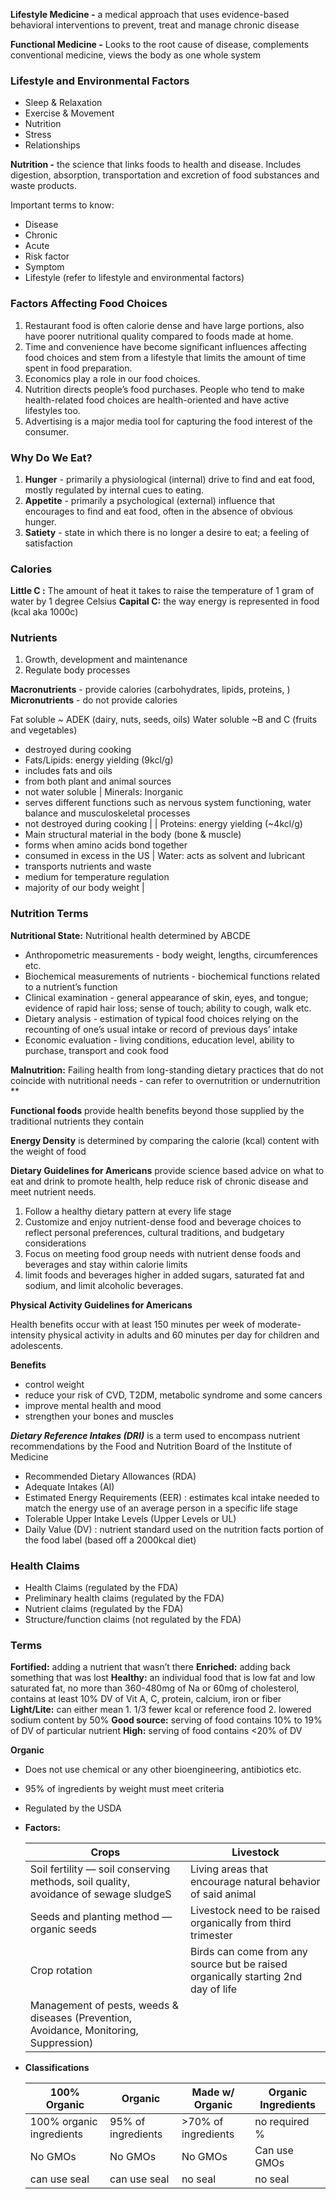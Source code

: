 **Lifestyle Medicine -** a medical approach that uses evidence-based behavioral interventions to prevent, treat and manage chronic disease

**Functional Medicine -** Looks to the root cause of disease, complements conventional medicine, views the body as one whole system

### **Lifestyle and Environmental Factors**
- Sleep & Relaxation
- Exercise & Movement
- Nutrition
- Stress
- Relationships 

**Nutrition -** the science that links foods to health and disease. Includes digestion, absorption, transportation and excretion of food substances and waste products. 

Important terms to know: 
- Disease
- Chronic
- Acute
- Risk factor
- Symptom
- Lifestyle (refer to lifestyle and environmental factors) 

### Factors Affecting Food Choices
1. Restaurant food is often calorie dense and have large portions, also have poorer nutritional quality compared to foods made at home.
2. Time and convenience have become significant influences affecting food choices and stem from a lifestyle that limits the amount of time spent in food preparation. 
3. Economics play a role in our food choices. 
4. Nutrition directs people’s food purchases. People who tend to make health-related food choices are health-oriented and have active lifestyles too. 
5. Advertising is a major media tool for capturing the food interest of the consumer. 

### Why Do We Eat?
1. **Hunger** - primarily a physiological (internal) drive to find and eat food, mostly regulated by internal cues to eating. 
2. **Appetite** - primarily a psychological (external) influence that encourages to find and eat food, often in the absence of obvious hunger. 
3. **Satiety** - state in which there is no longer a desire to eat; a feeling of satisfaction 

### Calories
**Little C :** The amount of heat it takes to raise the temperature of 1 gram of water by 1 degree Celsius
**Capital C:** the way energy is represented in food (kcal aka 1000c) 
### Nutrients

1. Growth, development and maintenance
2. Regulate body processes 

**Macronutrients** - provide calories (carbohydrates, lipids, proteins, )
**Micronutrients** - do not provide calories


Fat soluble ~ ADEK (dairy, nuts, seeds, oils) 
Water soluble ~B and C (fruits and vegetables) 
- destroyed during cooking
- Fats/Lipids: energy yielding (9kcl/g)
- includes fats and oils 
- from both plant and animal sources
- not water soluble  | Minerals: Inorganic 
- serves different functions such as nervous system functioning, water balance and musculoskeletal processes
- not destroyed during cooking  |
| Proteins: energy yielding (~4kcl/g) 
- Main structural material in the body (bone & muscle) 
- forms when amino acids bond together 
- consumed in excess in the US | Water: acts as solvent and lubricant
- transports nutrients and waste
- medium for temperature regulation
- majority of our body weight |

### Nutrition Terms

**Nutritional State:** Nutritional health determined by ABCDE 

- Anthropometric measurements - body weight, lengths, circumferences etc.
- Biochemical measurements of nutrients - biochemical functions related to a nutrient’s function
- Clinical examination - general appearance of skin, eyes, and tongue; evidence of rapid hair loss; sense of touch; ability to cough, walk etc.
- Dietary analysis - estimation of typical food choices relying on the recounting of one’s usual intake or record of previous days’ intake
- Economic evaluation - living conditions, education level, ability to purchase, transport and cook food

**Malnutrition:** Failing health from long-standing dietary practices that do not coincide with nutritional needs - can refer to overnutrition or undernutrition **

**Functional foods** provide health benefits beyond those supplied by the traditional nutrients they contain 

**Energy Density** is determined by comparing the calorie (kcal) content with the weight of food 

**Dietary Guidelines for Americans** provide science based advice on what to eat and drink to promote health, help reduce risk of chronic disease and meet nutrient needs. 

1. Follow a healthy dietary pattern at every life stage
2. Customize and enjoy nutrient-dense food and beverage choices to reflect personal preferences, cultural traditions, and budgetary considerations
3. Focus on meeting food group needs with nutrient dense foods and beverages and stay within calorie limits 
4. limit foods and beverages higher in added sugars, saturated fat and sodium, and limit alcoholic beverages. 

**Physical Activity Guidelines for Americans** 

Health benefits occur with at least 150 minutes per week of moderate-intensity physical activity in adults and 60 minutes per day for children and adolescents. 

**Benefits**

- control weight
- reduce your risk of CVD, T2DM, metabolic syndrome and some cancers
- improve mental health and mood
- strengthen your bones and muscles

***Dietary Reference Intakes (DRI)*** is a term used to encompass nutrient recommendations by the Food and Nutrition Board of the Institute of Medicine 
- Recommended Dietary Allowances (RDA) 
- Adequate Intakes (AI) 
- Estimated Energy Requirements (EER) : estimates kcal intake needed to match the energy use of an average person in a specific life stage
- Tolerable Upper Intake Levels (Upper Levels or UL) 
- Daily Value (DV) : nutrient standard used on the nutrition facts portion of the food label (based off a 2000kcal diet) 

### Health Claims

- Health Claims (regulated by the FDA) 
- Preliminary health claims (regulated by the FDA) 
- Nutrient claims (regulated by the FDA) 
- Structure/function claims (not regulated by the FDA) 

### Terms

**Fortified:** adding a nutrient that wasn’t there 
**Enriched:** adding back something that was lost
**Healthy:** an individual food that is low fat and low saturated fat, no more than 360-480mg of Na or 60mg of cholesterol, contains at least 10% DV of Vit A, C, protein, calcium, iron or fiber 
**Light/Lite:** can either mean 1. 1/3 fewer kcal or reference food 2. lowered sodium content by 50% 
**Good source:** serving of food contains 10% to 19% of DV of particular nutrient 
**High:** serving of food contains <20% of DV 

**Organic** 

- Does not use chemical or any other bioengineering, antibiotics etc.
- 95% of ingredients by weight must meet criteria
- Regulated by the USDA
- **Factors:**
    
    
    | Crops | Livestock |
    | --- | --- |
    | Soil fertility — soil conserving methods, soil quality, avoidance of sewage sludgeS | Living areas that encourage natural behavior of said animal |
    | Seeds and planting method — organic seeds | Livestock need to be raised organically from third trimester  |
    | Crop rotation | Birds can come from any source but be raised organically starting 2nd day of life  |
    | Management of pests, weeds & diseases (Prevention, Avoidance, Monitoring, Suppression)  |  |
- **Classifications**
    
    
    | 100% Organic | Organic | Made w/ Organic  | Organic Ingredients |
    | --- | --- | --- | --- |
    | 100% organic ingredients | 95% of ingredients  | >70% of ingredients | no required % |
    | No GMOs | No GMOs | No GMOs | Can use GMOs |
    | can use seal  | can use seal | no seal | no seal |
